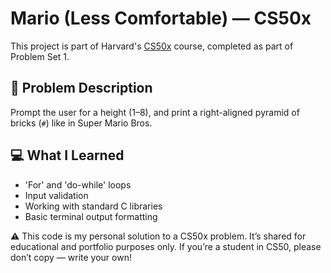 # Mario (Less Comfortable) — CS50x

This project is part of Harvard's [CS50x](https://cs50.harvard.edu/x/) course, completed as part of Problem Set 1.

## 🎯 Problem Description

Prompt the user for a height (1–8), and print a right-aligned pyramid of bricks (`#`) like in Super Mario Bros.

## 💻 What I Learned

- 'For' and 'do-while' loops
- Input validation
- Working with standard C libraries
- Basic terminal output formatting

⚠️ This code is my personal solution to a CS50x problem.
It’s shared for educational and portfolio purposes only.
If you’re a student in CS50, please don’t copy — write your own!
